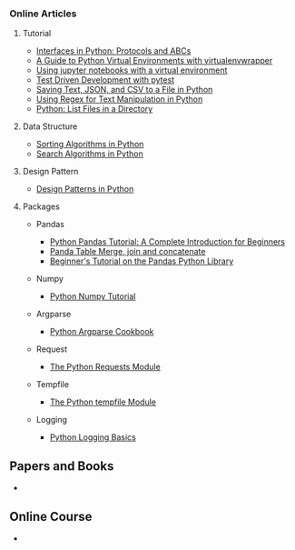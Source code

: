 ### Online Articles
1. Tutorial
    * [Interfaces in Python: Protocols and ABCs](http://masnun.rocks/2017/04/15/interfaces-in-python-protocols-and-abcs/)
    * [A Guide to Python Virtual Environments with virtualenvwrapper](https://howchoo.com/g/nwewzjmzmjc/a-guide-to-python-virtual-environments-with-virtualenvwrapper)
    * [Using jupyter notebooks with a virtual environment](https://anbasile.github.io/programming/2017/06/25/jupyter-venv/)
    * [Test Driven Development with pytest](https://stackabuse.com/test-driven-development-with-pytest/)
    * [Saving Text, JSON, and CSV to a File in Python](https://stackabuse.com/saving-text-json-and-csv-to-a-file-in-python/)
    * [Using Regex for Text Manipulation in Python](https://stackabuse.com/introduction-to-regular-expressions-in-python/)
    * [Python: List Files in a Directory](https://stackabuse.com/python-list-files-in-a-directory/)

2. Data Structure

    * [Sorting Algorithms in Python](https://stackabuse.com/sorting-algorithms-in-python)
    * [Search Algorithms in Python](https://stackabuse.com/search-algorithms-in-python/)

3. Design Pattern
    * [Design Patterns in Python](https://stackabuse.com/design-patterns-in-python/)

4. Packages
    - Pandas
        * [Python Pandas Tutorial: A Complete Introduction for Beginners](https://www.learndatasci.com/tutorials/python-pandas-tutorial-complete-introduction-for-beginners/)
        * [Panda Table Merge, join and concatenate](https://pandas.pydata.org/pandas-docs/stable/user_guide/merging.html)
        * [Beginner's Tutorial on the Pandas Python Library](https://stackabuse.com/beginners-tutorial-on-the-pandas-python-library/)

    - Numpy
        * [Python Numpy Tutorial](http://cs231n.github.io/python-numpy-tutorial/)

    - Argparse
        * [Python Argparse Cookbook](https://mkaz.blog/code/python-argparse-cookbook/)

    - Request
        * [The Python Requests Module](https://stackabuse.com/the-python-requests-module/)

    - Tempfile
        * [The Python tempfile Module](https://stackabuse.com/the-python-tempfile-module/)

    - Logging
        * [Python Logging Basics](https://stackabuse.com/python-logging-basics/)

## Papers and Books
* 

## Online Course
*